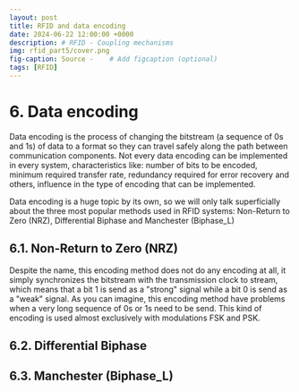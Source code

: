 ```yaml
---
layout: post
title: RFID and data encoding
date: 2024-06-22 12:00:00 +0000
description: # RFID - Coupling mechanisms
img: rfid_part5/cover.png
fig-caption: Source -    # Add figcaption (optional)
tags: [RFID]
---
```


# 6. Data encoding

Data encoding is the process of changing the bitstream (a sequence of 0s and 1s) of data to a format so they can travel safely along the path between communication components. Not every data encoding can be implemented in every system, characteristics like: number of bits to be encoded, minimum required transfer rate, redundancy required for error recovery and others, influence in the type of encoding that can be implemented.

Data encoding is a huge topic by its own, so we will only talk superficially about the three most popular methods used in RFID systems: Non-Return to Zero (NRZ), Differential Biphase and Manchester (Biphase_L)

## 6.1. Non-Return to Zero (NRZ)

Despite the name, this encoding method does not do any encoding at all, it simply synchronizes the bitstream with the transmission clock to stream, which means that a bit 1 is send as a "strong" signal while a bit 0 is send as a "weak" signal. As you can imagine, this encoding method have problems when a very long sequence of 0s or 1s need to be send. This kind of encoding is used almost exclusively with modulations FSK and PSK.



## 6.2. Differential Biphase



## 6.3. Manchester (Biphase_L)



